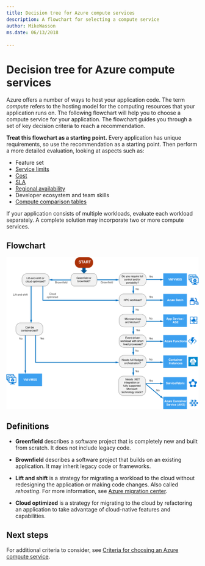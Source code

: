 ```yaml
---
title: Decision tree for Azure compute services
description: A flowchart for selecting a compute service
author: MikeWasson
ms.date: 06/13/2018

---
```


# Decision tree for Azure compute services

Azure offers a number of ways to host your application code. The term *compute* refers to the hosting model for the computing resources that your application runs on. The following flowchart will help you to choose a compute service for your application. The flowchart guides you through a set of key decision criteria to reach a recommendation. 

**Treat this flowchart as a starting point.** Every application has unique requirements, so use the recommendation as a starting point. Then perform a more detailed evaluation, looking at aspects such as:
 
- Feature set
- [Service limits](/azure/azure-subscription-service-limits)
- [Cost](https://azure.microsoft.com/pricing/)
- [SLA](https://azure.microsoft.com/support/legal/sla/)
- [Regional availability](https://azure.microsoft.com/global-infrastructure/services/)
- Developer ecosystem and team skills
- [Compute comparison tables](./compute-comparison.md)

If your application consists of multiple workloads, evaluate each workload separately. A complete solution may incorporate two or more compute services.

## Flowchart

![](../images/compute-decision-tree.svg)

## Definitions

- **Greenfield** describes a software project that is completely new and built from scratch. It does not include legacy code. 

- **Brownfield** describes a software project that builds on an existing application. It may inherit legacy code or frameworks.

- **Lift and shift** is a strategy for migrating a workload to the cloud without redesigning the application or making code changes. Also called *rehosting*. For more information, see [Azure migration center](https://azure.microsoft.com/migration/).

- **Cloud optimized** is a strategy for migrating to the cloud by refactoring an application to take advantage of cloud-native features and capabilities.

## Next steps

For additional criteria to consider, see [Criteria for choosing an Azure compute service](./compute-comparison.md).
